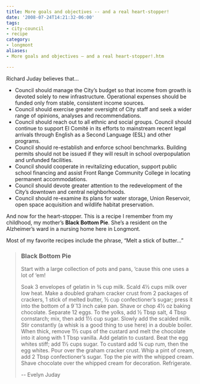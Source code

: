 ```yaml
---
title: More goals and objectives -- and a real heart-stopper!
date: '2008-07-24T14:21:32-06:00'
tags:
- city-council
- recipe
category:
- longmont
aliases:
- More goals and objectives — and a real heart-stopper!.htm

---
```

Richard Juday believes that…
<ul>
<li> Council should manage the City’s budget so that income from growth
is devoted solely to new infrastructure. Operational expenses should be
funded only from stable, consistent income sources.</li>
<li> Council should exercise greater oversight of City staff and seek a wider range of opinions, analyses and recommendations.</li>
<li> Council should reach out to all ethnic and social groups. Council
should continue to support El Comité in its efforts to mainstream recent
 legal arrivals through English as a Second Language (ESL) and other
programs.</li>
<li> Council should re-establish and enforce school benchmarks. Building
 permits should not be issued if they will result in school
overpopulation and unfunded facilities.</li>
<li> Council should cooperate in revitalizing education, support public
school financing and assist Front Range Community College in locating
permanent accommodations.</li>
<li> Council should devote greater attention to the redevelopment of the City’s downtown and central neighborhoods.</li>
<li> Council should re-examine its plans for water storage, Union
Reservoir, open space acquisition and wildlife habitat preservation.</li>
</ul>
<p>And now for the heart-stopper.  This is a recipe I remember from my childhood, my mother’s <strong>Black Bottom Pie</strong>.  She’s a resident on the Alzheimer’s ward in a nursing home here in Longmont.</p>
<p>Most of my favorite recipes include the phrase, “Melt a stick of butter…”</p>

> ### Black Bottom Pie
>
> Start with a large collection of pots and pans, ‘cause this one uses a lot of ‘em!
>
> Soak 3 envelopes of gelatin in ¾ cup milk.  Scald 4½ cups milk over low heat.  Make a doubled graham cracker crust from 2 packages of crackers, 1 stick of melted butter, ½ cup confectioner’s sugar; press it into the bottom of a 9´13 inch cake pan.  Shave or chop 4½ oz baking chocolate.  Separate 12 eggs.  To the yolks, add ½ Tbsp salt, 4 Tbsp cornstarch; mix, then add 1½ cup sugar.  Slowly add the scalded milk.  Stir constantly (a whisk is a good thing to use here) in a double boiler.  When thick, remove 1½ cups of the custard and melt the chocolate into it along with 1 Tbsp vanilla.  Add gelatin to custard.  Beat the egg whites stiff; add 1½ cups sugar.  To custard add ¾ cup rum, then the egg whites.  Pour over the graham cracker crust.  Whip a pint of cream, add 2 Tbsp confectioner’s sugar.  Top the pie with the whipped cream.  Shave chocolate over the whipped cream for decoration.  Refrigerate.
>
> -- Evelyn Juday